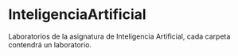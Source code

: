 InteligenciaArtificial
======================

Laboratorios de la asignatura de Inteligencia Artificial, cada carpeta contendrá un laboratorio.
